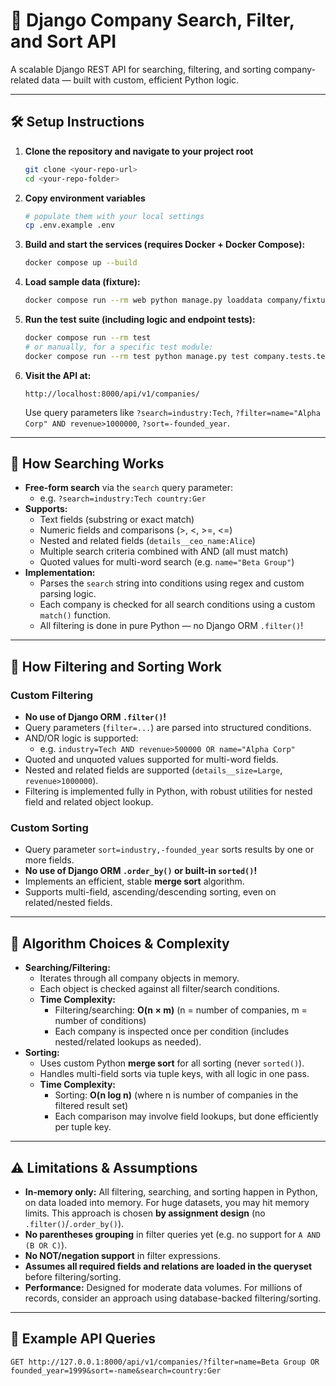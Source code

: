 # 🚀 Django Company Search, Filter, and Sort API

A scalable Django REST API for searching, filtering, and sorting company-related data — built with custom, efficient Python logic.

---

## 🛠️ Setup Instructions

1. **Clone the repository and navigate to your project root**

    ```bash
    git clone <your-repo-url>
    cd <your-repo-folder>
    ```

2. **Copy environment variables**

    ```bash
    # populate them with your local settings
    cp .env.example .env
    ```

3. **Build and start the services (requires Docker + Docker Compose):**

    ```bash
    docker compose up --build
    ```

4. **Load sample data (fixture):**

    ```bash
    docker compose run --rm web python manage.py loaddata company/fixtures/test_companies.json
    ```

5. **Run the test suite (including logic and endpoint tests):**

    ```bash
    docker compose run --rm test
    # or manually, for a specific test module:
    docker compose run --rm test python manage.py test company.tests.test_filtering
    ```

6. **Visit the API at:**  
    ```
    http://localhost:8000/api/v1/companies/
    ```
    Use query parameters like `?search=industry:Tech`, `?filter=name="Alpha Corp" AND revenue>1000000`, `?sort=-founded_year`.

---

## 🔎 How Searching Works

- **Free-form search** via the `search` query parameter:  
  - e.g. `?search=industry:Tech country:Ger`
- **Supports:**
  - Text fields (substring or exact match)
  - Numeric fields and comparisons (>, <, >=, <=)
  - Nested and related fields (`details__ceo_name:Alice`)
  - Multiple search criteria combined with AND (all must match)
  - Quoted values for multi-word search (e.g. `name="Beta Group"`)
- **Implementation:**  
  - Parses the `search` string into conditions using regex and custom parsing logic.
  - Each company is checked for all search conditions using a custom `match()` function.
  - All filtering is done in pure Python — no Django ORM `.filter()`!

---

## 🧠 How Filtering and Sorting Work

### **Custom Filtering**
- **No use of Django ORM `.filter()`!**
- Query parameters (`filter=...`) are parsed into structured conditions.
- AND/OR logic is supported:  
  - e.g. `industry=Tech AND revenue>500000 OR name="Alpha Corp"`
- Quoted and unquoted values supported for multi-word fields.
- Nested and related fields are supported (`details__size=Large`, `revenue>1000000`).
- Filtering is implemented fully in Python, with robust utilities for nested field and related object lookup.

### **Custom Sorting**
- Query parameter `sort=industry,-founded_year` sorts results by one or more fields.
- **No use of Django ORM `.order_by()` or built-in `sorted()`!**
- Implements an efficient, stable **merge sort** algorithm.
- Supports multi-field, ascending/descending sorting, even on related/nested fields.

---

## 🧩 Algorithm Choices & Complexity

- **Searching/Filtering:**  
  - Iterates through all company objects in memory.  
  - Each object is checked against all filter/search conditions.
  - **Time Complexity:**  
    - Filtering/searching: **O(n × m)** (n = number of companies, m = number of conditions)
    - Each company is inspected once per condition (includes nested/related lookups as needed).
- **Sorting:**  
  - Uses custom Python **merge sort** for all sorting (never `sorted()`).
  - Handles multi-field sorts via tuple keys, with all logic in one pass.
  - **Time Complexity:**  
    - Sorting: **O(n log n)** (where n is number of companies in the filtered result set)
    - Each comparison may involve field lookups, but done efficiently per tuple key.

---

## ⚠️ Limitations & Assumptions

- **In-memory only:** All filtering, searching, and sorting happen in Python, on data loaded into memory. For huge datasets, you may hit memory limits. This approach is chosen **by assignment design** (no `.filter()`/`.order_by()`).
- **No parentheses grouping** in filter queries yet (e.g. no support for `A AND (B OR C)`).
- **No NOT/negation support** in filter expressions.
- **Assumes all required fields and relations are loaded in the queryset** before filtering/sorting.
- **Performance:** Designed for moderate data volumes. For millions of records, consider an approach using database-backed filtering/sorting.

---

## 📝 Example API Queries

```http
GET http://127.0.0.1:8000/api/v1/companies/?filter=name=Beta Group OR founded_year=1999&sort=-name&search=country:Ger
